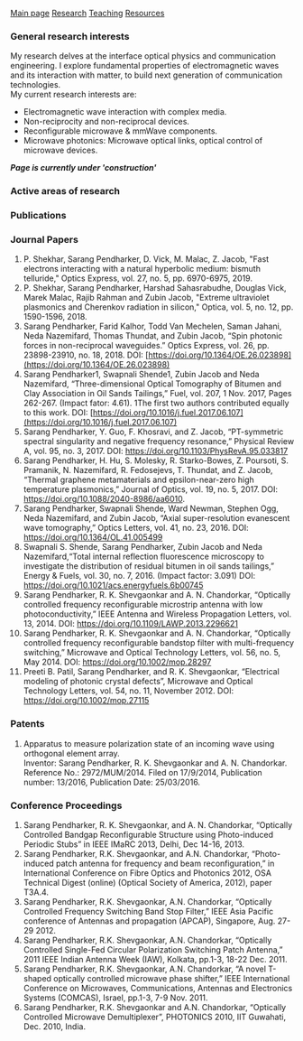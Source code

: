 [Main page](index.md) [Research](Research)  [Teaching](Teaching.md) [Resources](Resources.md) 

### General research interests
My research delves at the interface optical physics and communication engineering. I explore fundamental properties of electromagnetic waves and its interaction with matter, to build next generation of communication technologies.  
My current research interests are:

- Electromagnetic wave interaction with complex media.
- Non-reciprocity and non-reciprocal devices.
- Reconfigurable microwave & mmWave components.
- Microwave photonics: Microwave optical links, optical control of microwave devices. 

_**Page is currently under 'construction'**_

### Active areas of research


### Publications
### Journal Papers

1. P. Shekhar, Sarang Pendharker, D. Vick, M. Malac, Z. Jacob, "Fast electrons interacting with a natural hyperbolic medium: bismuth telluride," Optics Express, vol. 27, no. 5, pp. 6970-6975, 2019.
2. P. Shekhar, Sarang Pendharker, Harshad Sahasrabudhe, Douglas Vick, Marek Malac, Rajib Rahman and Zubin Jacob, "Extreme ultraviolet plasmonics and Cherenkov radiation in silicon," Optica, vol. 5, no. 12, pp. 1590-1596, 2018.
3. Sarang Pendharker, Farid Kalhor, Todd Van Mechelen, Saman Jahani, Neda Nazemifard, Thomas Thundat, and Zubin Jacob, “Spin photonic forces in non-reciprocal waveguides.” Optics Express, vol. 26, pp. 23898-23910, no. 18, 2018. DOI: [https://doi.org/10.1364/OE.26.023898](https://doi.org/10.1364/OE.26.023898)
4. Sarang Pendharker1, Swapnali Shende1, Zubin Jacob and Neda Nazemifard, “Three-dimensional Optical Tomography of Bitumen and Clay Association in Oil Sands Tailings,” Fuel, vol. 207, 1 Nov. 2017, Pages 262-267. (Impact fator: 4.61). 1The first two authors contributed equally to this work. DOI: [https://doi.org/10.1016/j.fuel.2017.06.107](https://doi.org/10.1016/j.fuel.2017.06.107)
5. Sarang Pendharker, Y. Guo, F. Khosravi, and Z. Jacob, “PT-symmetric spectral singularity and negative frequency resonance,” Physical Review A, vol. 95, no. 3, 2017. DOI: https://doi.org/10.1103/PhysRevA.95.033817
6. Sarang Pendharker, H. Hu, S. Molesky, R. Starko-Bowes, Z. Poursoti, S. Pramanik, N. Nazemifard, R. Fedosejevs, T. Thundat, and Z. Jacob, “Thermal graphene metamaterials and epsilon-near-zero high temperature plasmonics,” Journal of Optics, vol. 19, no. 5, 2017. DOI: https://doi.org/10.1088/2040-8986/aa6010.
7. Sarang Pendharker, Swapnali Shende, Ward Newman, Stephen Ogg, Neda Nazemifard, and Zubin Jacob, “Axial super-resolution evanescent wave tomography,” Optics Letters, vol. 41, no. 23, 2016. DOI: https://doi.org/10.1364/OL.41.005499
8. Swapnali S. Shende, Sarang Pendharker, Zubin Jacob and Neda Nazemifard,“Total internal reflection fluorescence microscopy to investigate the distribution of residual bitumen in oil sands tailings,” Energy & Fuels, vol. 30, no. 7, 2016. (Impact factor: 3.091) DOI: https://doi.org/10.1021/acs.energyfuels.6b00745
9. Sarang Pendharker, R. K. Shevgaonkar and A. N. Chandorkar, “Optically controlled frequency reconfigurable microstrip antenna with low photoconductivity,” IEEE Antenna and Wireless Propagation Letters, vol. 13, 2014. DOI: https://doi.org/10.1109/LAWP.2013.2296621
10. Sarang Pendharker, R. K. Shevgaonkar and A. N. Chandorkar, “Optically controlled frequency reconfigurable bandstop filter with multi-frequency switching,” Microwave and Optical Technology Letters, vol. 56, no. 5, May 2014. DOI: https://doi.org/10.1002/mop.28297
11. Preeti B. Patil, Sarang Pendharker, and R. K. Shevgaonkar, “Electrical modeling of photonic crystal defects”, Microwave and Optical Technology Letters, vol. 54, no. 11, November 2012. DOI: https://doi.org/10.1002/mop.27115

### Patents

1. Apparatus to measure polarization state of an incoming wave using orthogonal element array.  
    Inventor: Sarang Pendharker, R. K. Shevgaonkar and A. N. Chandorkar.  
    Reference No.: 2972/MUM/2014. Filed on 17/9/2014, Publication number: 13/2016, Publication Date: 25/03/2016.

### Conference Proceedings

1. Sarang Pendharker, R. K. Shevgaonkar, and A. N. Chandorkar, “Optically Controlled Bandgap Reconfigurable Structure using Photo-induced Periodic Stubs” in IEEE IMaRC 2013, Delhi, Dec 14-16, 2013.
2. Sarang Pendharker, R.K. Shevgaonkar, and A.N. Chandorkar, “Photo-induced patch antenna for frequency and beam reconfiguration,” in International Conference on Fibre Optics and Photonics 2012, OSA Technical Digest (online) (Optical Society of America, 2012), paper T3A.4.
3. Sarang Pendharker, R.K. Shevgaonkar, A.N. Chandorkar, “Optically Controlled Frequency Switching Band Stop Filter,” IEEE Asia Pacific conference of Antennas and propagation (APCAP), Singapore, Aug. 27-29 2012.
4. Sarang Pendharker, R.K. Shevgaonkar, A.N. Chandorkar, “Optically Controlled Single-Fed Circular Polarization Switching Patch Antenna,” 2011 IEEE Indian Antenna Week (IAW), Kolkata, pp.1-3, 18-22 Dec. 2011.
5. Sarang Pendharker, R.K. Shevgaonkar, A.N. Chandorkar, “A novel T-shaped optically controlled microwave phase shifter,” IEEE International Conference on Microwaves, Communications, Antennas and Electronics Systems (COMCAS), Israel, pp.1-3, 7-9 Nov. 2011.
6. Sarang Pendharker, R.K. Shevgaonkar and A.N. Chandorkar, “Optically Controlled Microwave Demultiplexer”, PHOTONICS 2010, IIT Guwahati, Dec. 2010, India.
